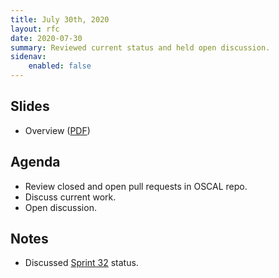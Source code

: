 ```yaml
---
title: July 30th, 2020
layout: rfc
date: 2020-07-30
summary: Reviewed current status and held open discussion.
sidenav:
    enabled: false
---
```


## Slides

- Overview ([PDF](../slides-2020-07-30.pdf))

## Agenda

- Review closed and open pull requests in OSCAL repo.
- Discuss current work.
- Open discussion.

## Notes

- Discussed [Sprint 32](https://github.com/usnistgov/OSCAL/projects/31) status.
